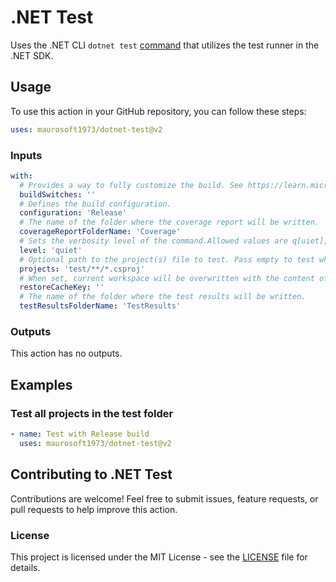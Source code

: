 # .NET Test

Uses the .NET CLI `dotnet test` [command](https://learn.microsoft.com/en-us/dotnet/core/tools/dotnet-test) that utilizes the test runner in the .NET SDK.

## Usage

To use this action in your GitHub repository, you can follow these steps:

```yaml
uses: maurosoft1973/dotnet-test@v2
```

### Inputs

```yaml
with:
  # Provides a way to fully customize the build. See https://learn.microsoft.com/en-us/visualstudio/msbuild/msbuild-command-line-reference?view=vs-2022#switches for more information.
  buildSwitches: ''
  # Defines the build configuration.
  configuration: 'Release'
  # The name of the folder where the coverage report will be written.
  coverageReportFolderName: 'Coverage'
  # Sets the verbosity level of the command.Allowed values are q[uiet], m[inimal], n[ormal], d[etailed], and diag[nostic]. The default is quiet.
  level: 'quiet'
  # Optional path to the project(s) file to test. Pass empty to test whole solution. Supports globbing.
  projects: 'test/**/*.csproj'
  # When set, current workspace will be overwritten with the content of the restore cache and NuGet packages will be restored.
  restoreCacheKey: ''
  # The name of the folder where the test results will be written.
  testResultsFolderName: 'TestResults'
```

### Outputs

This action has no outputs.

## Examples

### Test all projects in the test folder

```yaml
- name: Test with Release build
  uses: maurosoft1973/dotnet-test@v2
```

## Contributing to .NET Test

Contributions are welcome! 
Feel free to submit issues, feature requests, or pull requests to help improve this action.

### License

This project is licensed under the MIT License - see the [LICENSE](LICENSE) file for details.
